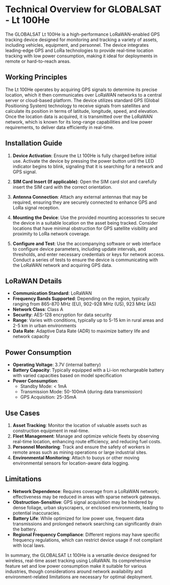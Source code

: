 # Technical Overview for GLOBALSAT - Lt 100He

The GLOBALSAT Lt 100He is a high-performance LoRaWAN-enabled GPS tracking device designed for monitoring and tracking a variety of assets, including vehicles, equipment, and personnel. The device integrates leading-edge GPS and LoRa technologies to provide real-time location tracking with low power consumption, making it ideal for deployments in remote or hard-to-reach areas.

## Working Principles

The Lt 100He operates by acquiring GPS signals to determine its precise location, which it then communicates over LoRaWAN networks to a central server or cloud-based platform. The device utilizes standard GPS (Global Positioning System) technology to receive signals from satellites and calculate its position in terms of latitude, longitude, speed, and elevation. Once the location data is acquired, it is transmitted over the LoRaWAN network, which is known for its long-range capabilities and low power requirements, to deliver data efficiently in real-time.

## Installation Guide

1. **Device Activation**: Ensure the Lt 100He is fully charged before initial use. Activate the device by pressing the power button until the LED indicator begins to blink, signaling that it is searching for a network and GPS signal.

2. **SIM Card Insert (If applicable)**: Open the SIM card slot and carefully insert the SIM card with the correct orientation.

3. **Antenna Connection**: Attach any external antennas that may be required, ensuring they are securely connected to enhance GPS and LoRa signal reception.

4. **Mounting the Device**: Use the provided mounting accessories to secure the device in a suitable location on the asset being tracked. Consider locations that have minimal obstruction for GPS satellite visibility and proximity to LoRa network coverage.

5. **Configure and Test**: Use the accompanying software or web interface to configure device parameters, including update intervals, and thresholds, and enter necessary credentials or keys for network access. Conduct a series of tests to ensure the device is communicating with the LoRaWAN network and acquiring GPS data.

## LoRaWAN Details

- **Communication Standard**: LoRaWAN
- **Frequency Bands Supported**: Depending on the region, typically ranging from 865-870 MHz (EU), 902-928 MHz (US), 923 MHz (AS)
- **Network Class**: Class A
- **Security**: AES-128 encryption for data security
- **Range**: Varies with conditions, typically up to 5-15 km in rural areas and 2-5 km in urban environments
- **Data Rate**: Adaptive Data Rate (ADR) to maximize battery life and network capacity

## Power Consumption

- **Operating Voltage**: 3.7V (internal battery)
- **Battery Capacity**: Typically equipped with a Li-ion rechargeable battery with varied capacities based on model specification
- **Power Consumption**:
  - Standby Mode: < 1mA
  - Transmission Mode: 50-100mA (during data transmission)
  - GPS Acquisition: 25-35mA

## Use Cases

1. **Asset Tracking**: Monitor the location of valuable assets such as construction equipment in real-time.
2. **Fleet Management**: Manage and optimize vehicle fleets by observing real-time location, enhancing route efficiency, and reducing fuel costs.
3. **Personnel Monitoring**: Track and ensure the safety of workers in remote areas such as mining operations or large industrial sites.
4. **Environmental Monitoring**: Attach to buoys or other moving environmental sensors for location-aware data logging.

## Limitations

- **Network Dependence**: Requires coverage from a LoRaWAN network; effectiveness may be reduced in areas with sparse network gateways.
- **Obstruction-Sensitive**: GPS signal acquisition may be hindered by dense foliage, urban skyscrapers, or enclosed environments, leading to potential inaccuracies.
- **Battery Life**: While optimized for low power use, frequent data transmissions and prolonged network searching can significantly drain the battery.
- **Regional Frequency Compliance**: Different regions may have specific frequency regulations, which can restrict device usage if not compliant with local laws.

In summary, the GLOBALSAT Lt 100He is a versatile device designed for wireless, real-time asset tracking using LoRaWAN. Its comprehensive feature set and low power consumption make it suitable for various industries, though considerations around network availability and environment-related limitations are necessary for optimal deployment.
